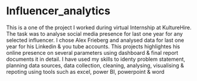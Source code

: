 # Influencer_analytics 
This is a one of the project I worked during virtual Internship at KultureHire. The task was to analyse social media presence for last one year for any selected influencer. I chose Alex Frieberg and analysed data for last one year for his Linkedin & you tube accounts. This projects highlightes his online presence on several parameters using dashboard & final report documents it in detail. I have used my skills to identy problem statement, planning data sources, data collection, cleaning, analysing, visualising & repoting using tools such as excel, power BI, powerpoint & word
